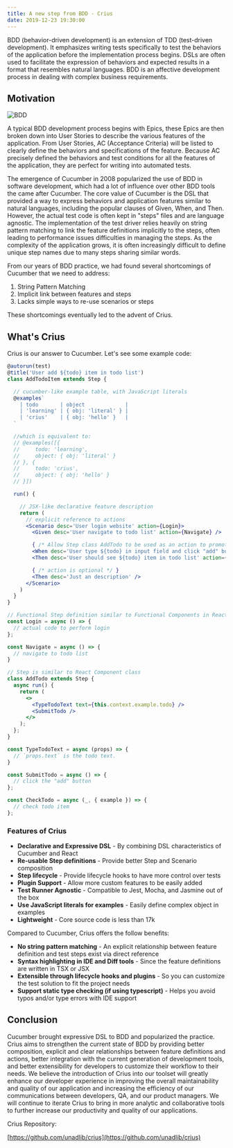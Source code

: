 ```yaml
---
title: A new step from BDD - Crius
date: 2019-12-23 19:30:00
---
```

BDD (behavior-driven development) is an extension of TDD (test-driven development). It emphasizes writing tests specifically to test the behaviors of the application before the implementation process begins. DSLs are often used to facilitate the expression of behaviors and expected results in a format that resembles natural languages. BDD is an affective development process in dealing with complex business requirements.

## Motivation

![BDD](/assets/2019-12-08-a-new-step-from-bdd-crius/bdd.png)

A typical BDD development process begins with Epics, these Epics are then broken down into User Stories to describe the various features of the application. From User Stories, AC (Acceptance Criteria) will be listed to clearly define the behaviors and specifications of the feature. Because AC precisely defined the behaviors and test conditions for all the features of the application, they are perfect for writing into automated tests.

The emergence of Cucumber in 2008 popularized the use of BDD in software development, which had a lot of influence over other BDD tools the came after Cucumber. The core value of Cucumber is the DSL that provided a way to express behaviors and application features similar to natural languages, including the popular clauses of Given, When, and Then. However, the actual test code is often kept in "steps" files and are language agnostic. The implementation of the test driver relies heavily on string pattern matching to link the feature definitions implicitly to the steps, often leading to performance issues difficulties in managing the steps. As the complexity of the application grows, it is often increasingly difficult to define unique step names due to many steps sharing similar words.

From our years of BDD practice, we had found several shortcomings of Cucumber that we need to address:

1. String Pattern Matching
2. Implicit link between features and steps
3. Lacks simple ways to re-use scenarios or steps

These shortcomings eventually led to the advent of Crius.

## What's Crius

Crius is our answer to Cucumber. Let's see some example code:

```jsx
@autorun(test)
@title('User add ${todo} item in todo list')
class AddTodoItem extends Step {

  // cucumber-like example table, with JavaScript literals
  @examples`
    | todo       | object             |
    | 'learning' | { obj: 'literal' } |
    | 'crius'    | { obj: 'hello' }   |
  `

  //which is equivalent to:
  // @examples([{
  //     todo: 'learning',
  //     object: { obj: 'literal' }
  // }, {
  //     todo: 'crius',
  //     object: { obj: 'hello' }
  // }])

  run() {

    // JSX-like declarative feature description
    return (
      // explicit reference to actions
      <Scenario desc='User login website' action={Login}>
        <Given desc='User navigate to todo list' action={Navigate} />

        { /* Allow Step class AddTodo to be used as an action to promote re-use */ }
        <When desc='User type ${todo} in input field and click "add" button' action={AddTodo} />
        <Then desc='User should see ${todo} item in todo list' action={CheckTodo} />

        { /* action is optional */ }
        <Then desc='Just an description' />
      </Scenario>
    )
  }
}

// Functional Step definition similar to Functional Components in React
const Login = async () => {
  // actual code to perform login
};

const Navigate = async () => {
  // navigate to todo list
}

// Step is similar to React Component class
class AddTodo extends Step {
  async run() {
    return (
      <>
        <TypeTodoText text={this.context.example.todo} />
        <SubmitTodo />
      </>
    );
  };
}

const TypeTodoText = async (props) => {
  // `props.text` is the todo text.
}

const SubmitTodo = async () => {
  // click the "add" button
};

const CheckTodo = async (_, { example }) => {
  // check todo item
};
```

### Features of Crius

* **Declarative and Expressive DSL** - By combining DSL characteristics of Cucumber and React
* **Re-usable Step definitions** - Provide better Step and Scenario composition
* **Step lifecycle** - Provide lifecycle hooks to have more control over tests
* **Plugin Support** - Allow more custom features to be easily added
* **Test Runner Agnostic** - Compatible to Jest, Mocha, and Jasmine out of the box
* **Use JavaScript literals for examples** - Easily define complex object in examples
* **Lightweight** - Core source code is less than 17k

Compared to Cucumber, Crius offers the follow benefits:

* **No string pattern matching** - An explicit relationship between feature definition and test steps exist via direct reference
* **Syntax highlighting in IDE and Diff tools** - Since the feature definitions are written in TSX or JSX
* **Extensible through lifecycle hooks and plugins** - So you can customize the test solution to fit the project needs
* **Support static type checking (if using typescript)** - Helps you avoid typos and/or type errors with IDE support


## Conclusion

Cucumber brought expressive DSL to BDD and popularized the practice. Crius aims to strengthen the current state of BDD by providing better composition, explicit and clear relationships between feature definitions and actions, better integration with the current generation of development tools, and better extensibility for developers to customize their workflow to their needs. We believe the introduction of Crius into our toolset will greatly enhance our developer experience in improving the overall maintainability and quality of our application and increasing the efficiency of our communications between developers, QA, and our product managers. We will continue to iterate Crius to bring in more analytic and collaborative tools to further increase our productivity and quality of our applications.

Crius Repository:

[https://github.com/unadlib/crius](https://github.com/unadlib/crius)